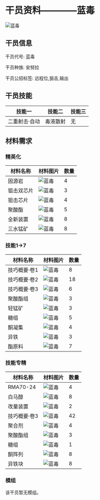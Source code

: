 # 干员资料————蓝毒

![蓝毒](./oprImages/蓝毒.png)

## 干员信息

干员代号: 蓝毒

干员种族: 安努拉

干员公招标签: 远程位,狙击,输出

## 干员技能

| 技能一       | 技能二   | 技能三 |
| ------------ | -------- | ------ |
| 二重射击·自动 | 毒液散射 | 无 |

## 材料需求

### 精英化

| 材料名称      | 材料图片 | 数量  |
|---------|---------|-----|
| 固源岩 | ![蓝毒](./matIcons/固源岩.png)  |   4  |
| 狙击双芯片 | ![蓝毒](./matIcons/狙击双芯片.png)  |   3  |
| 狙击芯片 | ![蓝毒](./matIcons/狙击芯片.png)  |   4  |
| 聚酸酯 | ![蓝毒](./matIcons/聚酸酯.png)  |   5  |
| 全新装置 | ![蓝毒](./matIcons/全新装置.png)  |   8  |
| 三水锰矿 | ![蓝毒](./matIcons/三水锰矿.png)  |   8  |

### 技能1→7

| 材料名称      | 材料图片 | 数量  |
|---------|---------|-----|
| 技巧概要·卷1 | ![蓝毒](./matIcons/技巧概要·卷1.png)  |   8  |
| 技巧概要·卷2 | ![蓝毒](./matIcons/技巧概要·卷2.png)  |   18  |
| 技巧概要·卷3 | ![蓝毒](./matIcons/技巧概要·卷3.png)  |   6  |
| 聚酸酯组 | ![蓝毒](./matIcons/聚酸酯组.png)  |   3  |
| 轻锰矿 | ![蓝毒](./matIcons/轻锰矿.png)  |   3  |
| 糖组 | ![蓝毒](./matIcons/糖组.png)  |   5  |
| 酮凝集 | ![蓝毒](./matIcons/酮凝集.png)  |   4  |
| 异铁 | ![蓝毒](./matIcons/异铁.png)  |   3  |
| 酯原料 | ![蓝毒](./matIcons/酯原料.png)  |   7  |

### 技能专精

| 材料名称      | 材料图片 | 数量  |
|---------|---------|-----|
| RMA70-24 | ![蓝毒](./matIcons/RMA70-24.png)  |   4  |
| 白马醇 | ![蓝毒](./matIcons/白马醇.png)  |   8  |
| 改量装置 | ![蓝毒](./matIcons/改量装置.png)  |   2  |
| 技巧概要·卷3 | ![蓝毒](./matIcons/技巧概要·卷3.png)  |   42  |
| 聚合剂 | ![蓝毒](./matIcons/聚合剂.png)  |   4  |
| 聚酸酯组 | ![蓝毒](./matIcons/聚酸酯组.png)  |   3  |
| 糖组 | ![蓝毒](./matIcons/糖组.png)  |   1  |
| 酮阵列 | ![蓝毒](./matIcons/酮阵列.png)  |   8  |
| 异铁块 | ![蓝毒](./matIcons/异铁块.png)  |   8  |

### 模组

该干员暂无模组。
